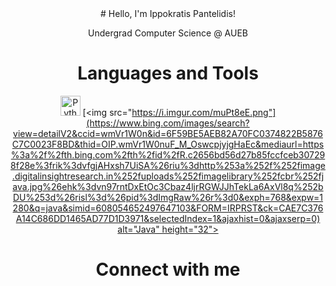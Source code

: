 <div align="center">
# Hello, I'm Ippokratis Pantelidis!

Undergrad Computer Science @ AUEB



# Languages and Tools

[<img src="https://i0.wp.com/tinkercademy.com/wp-content/uploads/2018/04/python-icon.png?ssl=1" alt="Python" height="32">](https://www.python.org/)
[<img src="[https://i.imgur.com/muPt8eE.png"](https://www.bing.com/images/search?view=detailV2&ccid=wmVr1W0n&id=6F59BE5AEB82A70FC0374822B5876C7C0023F8BD&thid=OIP.wmVr1W0nuF_M_OswcpjyjgHaEc&mediaurl=https%3a%2f%2fth.bing.com%2fth%2fid%2fR.c2656bd56d27b85fccfceb307298f28e%3frik%3dvfgjAHxsh7UiSA%26riu%3dhttp%253a%252f%252fimage.digitalinsightresearch.in%252fuploads%252fimagelibrary%252fcbr%252fjava.jpg%26ehk%3dvn97rntDxEtOc3Cbaz4ljrRGWJJhTekLa6AxVl8q%252bDU%253d%26risl%3d%26pid%3dImgRaw%26r%3d0&exph=768&expw=1280&q=java&simid=608054652497647103&FORM=IRPRST&ck=CAE7C376A14C686DD1465AD77D1D3971&selectedIndex=1&ajaxhist=0&ajaxserp=0) alt="Java" height="32">](https://www.java.com/)


# Connect with me

</div>

